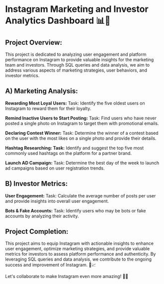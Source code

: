 # Instagram Marketing and Investor Analytics Dashboard 📊💼
## Project Overview:
This project is dedicated to analyzing user engagement and platform performance on Instagram to provide valuable insights for the marketing team and investors. Through SQL queries and data analysis, we aim to address various aspects of marketing strategies, user behaviors, and investor metrics.

## A) Marketing Analysis:
**Rewarding Most Loyal Users:** Task: Identify the five oldest users on Instagram to reward them for their loyalty.

**Remind Inactive Users to Start Posting:** Task: Find users who have never posted a single photo on Instagram to target them with promotional emails.

**Declaring Contest Winner:** Task: Determine the winner of a contest based on the user with the most likes on a single photo and provide their details.

**Hashtag Researching: Task:** Identify and suggest the top five most commonly used hashtags on the platform for a partner brand.

**Launch AD Campaign:** Task: Determine the best day of the week to launch ad campaigns based on user registration trends.

## B) Investor Metrics:
**User Engagement:** Task: Calculate the average number of posts per user and provide insights into overall user engagement.

**Bots & Fake Accounts:** Task: Identify users who may be bots or fake accounts by analyzing their activity.

## Project Completion:
This project aims to equip Instagram with actionable insights to enhance user engagement, optimize marketing strategies, and provide valuable metrics for investors to assess platform performance and authenticity. By leveraging SQL queries and data analysis, we contribute to the ongoing success and improvement of Instagram. 🚀📈

Let's collaborate to make Instagram even more amazing! 📸🎉
